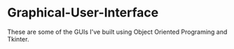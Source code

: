 # Graphical-User-Interface
These are some of the GUIs I've built using Object Oriented Programing and Tkinter. 
